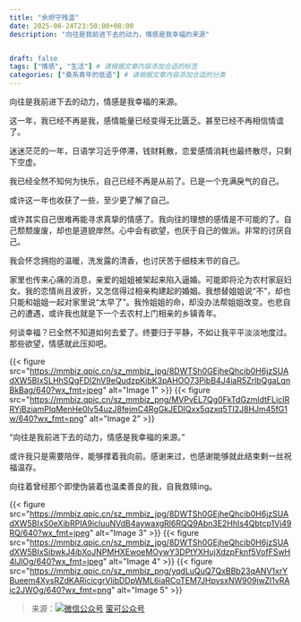 ```yaml
---
title: "余烬守残温"
date: 2025-06-24T23:50:00+08:00
description: "向往是我前进下去的动力，情感是我幸福的来源"


draft: false
tags: ["情感", "生活"] # 请根据文章内容添加合适的标签
categories: ["桑系青年的低语"] # 请根据文章内容添加合适的分类
---
```


向往是我前进下去的动力，情感是我幸福的来源。

这一年，我已经不再是我，感情能量已经变得无比匮乏。甚至已经不再相信情谊了。

迷迷茫茫的一年，日语学习近乎停滞，钱财耗散，恋爱感情消耗也最终散尽，只剩下空虚。

我已经全然不知何为快乐，自己已经不再是从前了。已是一个充满戾气的自己。

或许这一年也收获了一些，至少更了解了自己。

或许其实自己很难再能寻求真挚的情感了。我向往的理想的感情是不可能的了。自己颓颓废废，却也是道貌岸然。心中会有欲望，也厌于自己的做派。非常的讨厌自己。

我会怀念拥抱的温暖，洗发露的清香，也讨厌苦于细枝末节的自己。

家里也传来心痛的消息，亲爱的姐姐被架起来陷入逼婚。可能即将沦为农村家庭妇女。我的恋情尚且波折，又怎信得过相亲构建起的婚姻。我想替姐姐说“不”，却也只能和姐姐一起对家里说“太早了”。我怜姐姐的命，却没办法帮姐姐改变。也悲自己的遭遇，或许我也就是下一个去农村上门相亲的乡镇青年。

何谈幸福？已全然不知道如何去爱了。终要归于平静，不如让我平平淡淡地度过。那些欲望，情感就此压抑吧。

<!-- 使用 Hugo 的 figure shortcode 来更好地控制图片，例如添加标题和调整大小 -->
{{< figure src="https://mmbiz.qpic.cn/sz_mmbiz_jpg/8DWTSh0GEjheQhcib0H6jzSUAdXW5BIxSLHhSQgFDI2hV9eQudzpKibK3pAHOO73PibB4J4iaR5ZrlbQgaLqnBkBag/640?wx_fmt=jpeg" alt="Image 1" >}}
{{< figure src="https://mmbiz.qpic.cn/sz_mmbiz_png/MVPvEL7Qg0FkTdGzmldtFLicIRRYjBziamPlqMenHe0lv54uzJ8fejmC4RgGkJEDIQxx5qzxq5TI2J8HJm45fG1w/640?wx_fmt=png" alt="Image 2" >}}

“向往是我前进下去的动力，情感是我幸福的来源。”

或许我只是需要陪伴，能够撑着我向前。感谢来过，也感谢能够就此结束剩一丝祝福温存。

向往着曾经那个即使伪装着也温柔善良的我，自我救赎ing。

{{< figure src="https://mmbiz.qpic.cn/sz_mmbiz_jpg/8DWTSh0GEjheQhcib0H6jzSUAdXW5BIxS0eXibRPIA9icluuNVdB4aywaxgRl6RQQ9Abn3E2HhIs4Qbtcp1Vj49RQ/640?wx_fmt=jpeg" alt="Image 3" >}}
{{< figure src="https://mmbiz.qpic.cn/sz_mmbiz_jpg/8DWTSh0GEjheQhcib0H6jzSUAdXW5BIxSibwkJ4ibXoJNPMHXEwoeMOywY3DPtYXHujXdzpFknf5VofFSwH4lJlOg/640?wx_fmt=jpeg" alt="Image 4" >}}
{{< figure src="https://mmbiz.qpic.cn/sz_mmbiz_png/yqdLuQuQ7QxBBb23qANV1xrYBueem4XysRZdKARicicgrVlibDDpWML6iaRCoTEM7JHpvsxNW909jwZl1vRAic2JWOg/640?wx_fmt=png" alt="Image 5" >}}

> 来源：[![微信公众号](https://res.wx.qq.com/a/wx_fed/assets/res/NTI4MWU5.ico)](https://mp.weixin.qq.com/s/FclkLXgmYaJ_B5oQKv5z8Q) [萤可公众号](https://mp.weixin.qq.com/s/FclkLXgmYaJ_B5oQKv5z8Q)


